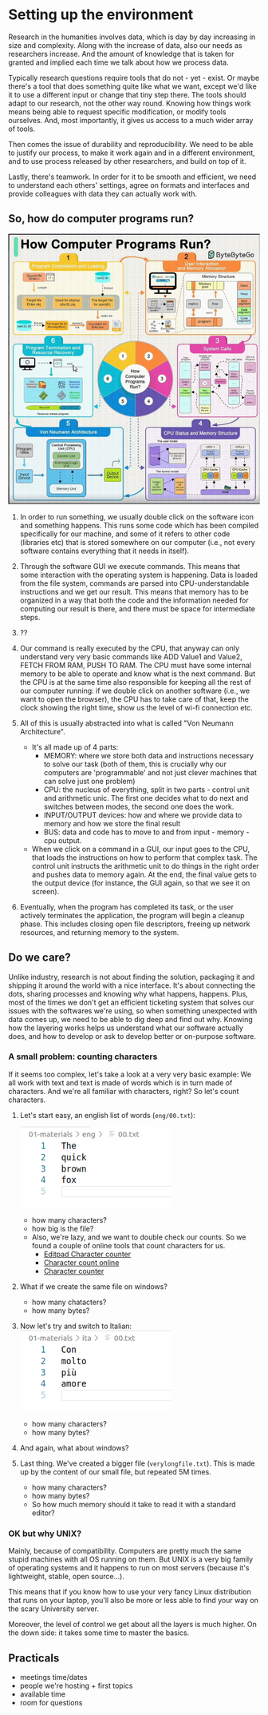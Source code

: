 # Setting up the environment

Research in the humanities involves data, which is day by day increasing in size and complexity.
Along with the increase of data, also our needs as researchers increase. And the amount of knowledge that is taken for granted and implied each time we talk about how we process data.

Typically research questions require tools that do not - yet - exist. Or maybe there's a tool that does something quite like what we want, except we'd like it to use a different input or change that tiny step there. The tools should adapt to our research, not the other way round. Knowing how things work means being able to request specific modification, or modify tools ourselves. And, most importantly, it gives us access to a much wider array of tools.

Then comes the issue of durability and reproducibility. We need to be able to justify our process, to make it work again and in a different environment, and to use process released by other researchers, and build on top of it.

Lastly, there's teamwork. In order for it to be smooth and efficient, we need to understand each others' settings, agree on formats and interfaces and provide colleagues with data they can actually work with.


## So, how do computer programs run?

![How do computer programs run?](../01-materials/imgs/how-programs-run.jpg)

1. In order to run something, we usually double click on the software icon and something happens. This runs some code which has been compiled specifically for our machine, and some of it refers to other code (libraries etc) that is stored somewhere on our computer (i.e., not every software contains everything that it needs in itself).

2. Through the software GUI we execute commands. This means that some interaction with the operating system is happening. Data is loaded from the file system, commands are parsed into CPU-understandable instructions and we get our result. This means that memory has to be organized in a way that both the code and the information needed for computing our result is there, and there must be space for intermediate steps.

3. ??

4. Our command is really executed by the CPU, that anyway can only understand very very basic commands like ADD Value1 and Value2, FETCH FROM RAM, PUSH TO RAM. The CPU must have some internal memory to be able to operate and know what is the next command. But the CPU is at the same time also responsible for keeping all the rest of our computer running: if we double click on another software (i.e., we want to open the browser), the CPU has to take care of that, keep the clock showing the right time, show us the level of wi-fi connection etc.

5. All of this is usually abstracted into what is called "Von Neumann Architecture".
   * It's all made up of 4 parts:
     	- MEMORY: where we store both data and instructions necessary to solve our task (both of them, this is crucially why our computers are 'programmable' and not just clever machines that can solve just one problem)
     	- CPU: the nucleus of everything, split in two parts - control unit and arithmetic unic. The first one decides what to do next and switches between modes, the second one does the work.
     	- INPUT/OUTPUT devices: how and where we provide data to memory and how we store the final result
     	- BUS: data and code has to move to and from input - memory - cpu output.
   * When we click on a command in a GUI, our input goes to the CPU, that loads the instructions on how to perform that complex task. The control unit instructs the arithmetic unit to do things in the right order and pushes data to memory again. At the end, the final value gets to the output device (for instance, the GUI again, so that we see it on screen).


6. Eventually, when the program has completed its task, or the user actively terminates the application, the program will begin a cleanup phase. This includes closing open file descriptors, freeing up network resources, and returning memory to the system.


## Do we care?

Unlike industry, research is not about finding the solution, packaging it and shipping it around the world with a nice interface.
It's about connecting the dots, sharing processes and knowing why what happens, happens.
Plus, most of the times we don't get an efficient ticketing system that solves our issues with the softwares we're using, so when something unexpected with data comes up, we need to be able to dig deep and find out why.
Knowing how the layering works helps us understand what our software actually does, and how to develop or ask to develop better or on-purpose software.


### A small problem: counting characters

If it seems too complex, let's take a look at a very very basic example:
We all work with text and text is made of words which is in turn made of characters. And we're all familiar with characters, right?
So let's count characters.


1. Let's start easy, an english list of words (`eng/00.txt`):

	![English text](../01-materials/imgs/eng00.png)
   * how many characters?
   * how big is the file?
   * Also, we're lazy, and we want to double check our counts.
  	So we found a couple of online tools that count characters for us.
     	- [Editpad Character counter](https://www.editpad.org/tool/character-counter)
  		- [Character count online](https://www.charactercountonline.com/)
     	- [Character counter](https://charactercounter.com/)


2. What if we create the same file on windows?

   * how many chatacters?
   * how many bytes?

3. Now let's try and switch to Italian:
	![Italian text](../01-materials/imgs/ita00.png)

	* how many characters?
	* how many bytes?

4. And again, what about windows?

5. Last thing. We've created a bigger file (`verylongfile.txt`). This is made up by the content of our small file, but repeated 5M times.
   * how many characters?
   * how many bytes?
   * So how much memory should it take to read it with a standard editor?



### OK but why UNIX?

Mainly, because of compatibility.
Computers are pretty much the same stupid machines with all OS running on them. But UNIX is a very big family of operating systems and it happens to run on most servers (because it's lightweight, stable, open source...).

This means that if you know how to use your very fancy Linux distribution that runs on your laptop, you'll also be more or less able to find your way on the scary University server.

Moreover, the level of control we get about all the layers is much higher.
On the down side: it takes some time to master the basics.



## Practicals
* meetings time/dates
* people we're hosting + first topics
* available time
* room for questions